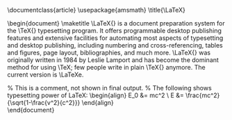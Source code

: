 \documentclass{article}
\usepackage{amsmath}
\title{\LaTeX}

\begin{document}
  \maketitle
  \LaTeX{} is a document preparation system for
  the \TeX{} typesetting program. It offers
  programmable desktop publishing features and
  extensive facilities for automating most
  aspects of typesetting and desktop publishing,
  including numbering and  cross-referencing,
  tables and figures, page layout,
  bibliographies, and much more. \LaTeX{} was
  originally written in 1984 by Leslie Lamport
  and has become the  dominant method for using
  \TeX; few people write in plain \TeX{} anymore.
  The current version is \LaTeXe.

  % This is a comment, not shown in final output.
  % The following shows typesetting  power of LaTeX:
  \begin{align}
    E_0 &= mc^2 \\
 E &= \frac{mc^2}{\sqrt{1-\frac{v^2}{c^2}}}  \end{align}  
\end{document}
<!--stackedit_data:
eyJoaXN0b3J5IjpbLTIyNzY3NzkyNl19
-->